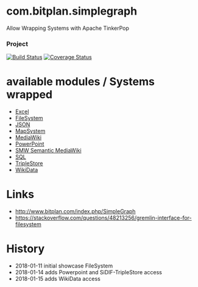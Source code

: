 # com.bitplan.simplegraph
Allow Wrapping Systems with Apache TinkerPop

### Project
[![Build Status](https://travis-ci.org/BITPlan/com.bitplan.simplegraph.svg?branch=master)](https://travis-ci.org/BITPlan/com.bitplan.simplegraph)
[![Coverage Status](https://coveralls.io/repos/github/BITPlan/com.bitplan.simplegraph/badge.svg?branch=master)](https://coveralls.io/github/BITPlan/com.bitplan.simplegraph?branch=master)

# available modules / Systems wrapped
* [Excel](http://www.bitplan.com/index.php/SimpleGraph-Excel)
* [FileSystem](http://www.bitplan.com/index.php/SimpleGraph-FileSystem)
* [JSON](http://www.bitplan.com/index.php/SimpleGraph-JSON)
* [MapSystem](http://www.bitplan.com/index.php/SimpleGraph-MapSystem)
* [MediaWiki](http://www.bitplan.com/index.php/SimpleGraph-MediaWiki)
* [PowerPoint](http://www.bitplan.com/index.php/SimpleGraph-PowerPoint)
* [SMW Semantic MediaWiki](http://www.bitplan.com/index.php/SimpleGraph-SMW)
* [SQL](http://www.bitplan.com/index.php/SimpleGraph-SQL)
* [TripleStore](http://www.bitplan.com/index.php/SimpleGraph-TripleStore)
* [WikiData](http://www.bitplan.com/index.php/SimpleGraph-WikiData)

# Links
* http://www.bitplan.com/index.php/SimpleGraph
* https://stackoverflow.com/questions/48213256/gremlin-interface-for-filesystem

# History
* 2018-01-11 initial showcase FileSystem
* 2018-01-14 adds Powerpoint and SiDIF-TripleStore access
* 2018-01-15 adds WikiData access
